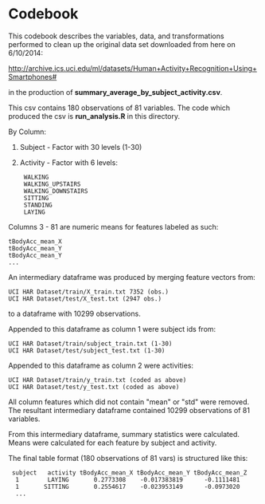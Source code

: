 # Codebook 

This codebook describes the variables, data, and transformations performed 
to clean up the original data set downloaded from here on 6/10/2014: 

<http://archive.ics.uci.edu/ml/datasets/Human+Activity+Recognition+Using+Smartphones#>

in the production of **summary_average_by_subject_activity.csv**.

This csv contains 180 observations of 81 variables. The code which produced the 
csv is **run_analysis.R** in this directory.

By Column:

1. Subject - Factor with 30 levels (1-30)
2. Activity - Factor with 6 levels: 

		WALKING
		WALKING_UPSTAIRS
		WALKING_DOWNSTAIRS
		SITTING
		STANDING
		LAYING

Columns 3 - 81 are numeric means for features labeled as such:

	tBodyAcc_mean_X
	tBodyAcc_mean_Y
	tBodyAcc_mean_Y
	...

An intermediary dataframe was produced by merging feature vectors from:

	UCI HAR Dataset/train/X_train.txt 7352 (obs.)
	UCI HAR Dataset/test/X_test.txt (2947 obs.)
	
to a dataframe with 10299 observations.

Appended to this dataframe as column 1 were subject ids from:

	UCI HAR Dataset/train/subject_train.txt (1-30)
	UCI HAR Dataset/test/subject_test.txt (1-30)

Appended to this dataframe as column 2 were activities: 

	UCI HAR Dataset/train/y_train.txt (coded as above)
	UCI HAR Dataset/test/y_test.txt (coded as above)
	
All column features which did not contain "mean" or "std" were removed. The 
resultant intermediary dataframe contained 10299 observations of 81 variables. 

From this intermediary dataframe, summary statistics were calculated. 
Means were calculated for each feature by subject and activity.

The final table format (180 observations of 81 vars) is structured like this:

	 subject   activity tBodyAcc_mean_X tBodyAcc_mean_Y tBodyAcc_mean_Z 
      1        LAYING       0.2773308    -0.017383819      -0.1111481   
      1       SITTING       0.2554617    -0.023953149      -0.0973020   
      ...